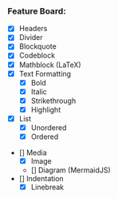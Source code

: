 ### Feature Board:

- [x] Headers
- [x] Divider
- [x] Blockquote
- [x] Codeblock
- [x] Mathblock (LaTeX)
- [x] Text Formatting
  - [x] Bold
  - [x] Italic
  - [x] Strikethrough
  - [x] Highlight
- [x] List
  - [x] Unordered
  - [x] Ordered
- [] Media
  - [x] Image
  - [] Diagram (MermaidJS)
- [] Indentation
  - [x] Linebreak
